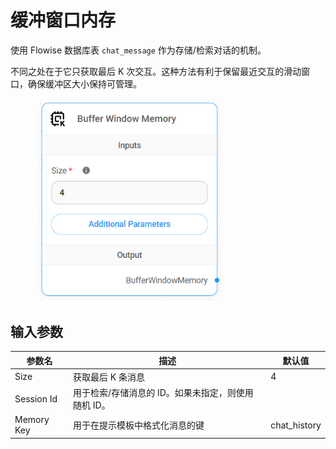 # 缓冲窗口内存

使用 Flowise 数据库表 `chat_message` 作为存储/检索对话的机制。

不同之处在于它只获取最后 K 次交互。这种方法有利于保留最近交互的滑动窗口，确保缓冲区大小保持可管理。

<figure><img src="../../../.gitbook/assets/image (1) (1) (3) (1).png" alt="" width="298"><figcaption></figcaption></figure>

## 输入参数

| 参数名      | 描述                                                                       | 默认值       |
|-------------|-----------------------------------------------------------------------------|---------------|
| Size        | 获取最后 K 条消息                                                             | 4             |
| Session Id  | 用于检索/存储消息的 ID。如果未指定，则使用随机 ID。                            |               |
| Memory Key  | 用于在提示模板中格式化消息的键                                               | chat\_history |
